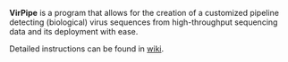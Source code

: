 **VirPipe** is a program that allows for the creation of a customized pipeline detecting (biological) virus sequences from high-throughput sequencing data and its deployment with ease.

Detailed instructions can be found in [wiki](https://github.com/KijinKims/VirPipe/wiki).
